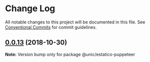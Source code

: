 # Change Log

All notable changes to this project will be documented in this file.
See [Conventional Commits](https://conventionalcommits.org) for commit guidelines.

## [0.0.13](https://github.com/unic/estatico-nou/tree/master/packages/estatico-puppeteer/compare/@unic/estatico-puppeteer@0.0.12...@unic/estatico-puppeteer@0.0.13) (2018-10-30)

**Note:** Version bump only for package @unic/estatico-puppeteer
